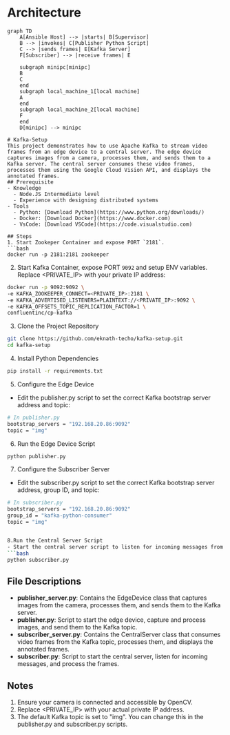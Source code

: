# Architecture
```mermaid
graph TD
    A[Ansible Host] --> |starts| B[Supervisor]
    B --> |invokes| C[Publisher Python Script]
    C --> |sends frames| E[Kafka Server]
    F[Subscriber] --> |receive frames| E
    
    subgraph minipc[minipc]
    B
    C
    end
    subgraph local_machine_1[local machine]
    A
    end
    subgraph local_machine_2[local machine]
    F
    end
    D[minipc] --> minipc

# Kafka-Setup
This project demonstrates how to use Apache Kafka to stream video frames from an edge device to a central server. The edge device captures images from a camera, processes them, and sends them to a Kafka server. The central server consumes these video frames, processes them using the Google Cloud Vision API, and displays the annotated frames.
## Prerequisite
- Knowledge
  - Node.JS Intermediate level
  - Experience with designing distributed systems
- Tools
  - Python: [Download Python](https://www.python.org/downloads/)
  - Docker: [Download Docker](https://www.docker.com)
  - VsCode: [Download VSCode](https://code.visualstudio.com)

## Steps
1. Start Zookeper Container and expose PORT `2181`.
```bash
docker run -p 2181:2181 zookeeper
```
2. Start Kafka Container, expose PORT `9092` and setup ENV variables. Replace <PRIVATE_IP> with your private IP address:
```bash
docker run -p 9092:9092 \
-e KAFKA_ZOOKEEPER_CONNECT=<PRIVATE_IP>:2181 \
-e KAFKA_ADVERTISED_LISTENERS=PLAINTEXT://<PRIVATE_IP>:9092 \
-e KAFKA_OFFSETS_TOPIC_REPLICATION_FACTOR=1 \
confluentinc/cp-kafka
```
3. Clone the Project Repository
```bash
git clone https://github.com/eknath-techo/kafka-setup.git
cd kafka-setup
```

4. Install Python Dependencies
```bash 
pip install -r requirements.txt
```

5. Configure the Edge Device
- Edit the publisher.py script to set the correct Kafka bootstrap server address and topic:

```bash
# In publisher.py
bootstrap_servers = "192.168.20.86:9092"
topic = "img"
```

6. Run the Edge Device Script
```bash
python publisher.py
```

7. Configure the Subscriber Server
- Edit the subscriber.py script to set the correct Kafka bootstrap server address, group ID, and topic:
```bash
# In subscriber.py
bootstrap_servers = "192.168.20.86:9092"
group_id = "kafka-python-consumer"
topic = "img"


8.Run the Central Server Script
- Start the central server script to listen for incoming messages from the Kafka topic and process the frames:
```bash
python subscriber.py
```

## File Descriptions
- <b>publisher_server.py</b>: Contains the EdgeDevice class that captures images from the camera, processes them, and sends them to the Kafka server.
- <b>publisher.py</b>: Script to start the edge device, capture and process images, and send them to the Kafka topic.
- <b>subscriber_server.py</b>: Contains the CentralServer class that consumes video frames from the Kafka topic, processes them, and displays the annotated frames.
- <b>subscriber.py</b>: Script to start the central server, listen for incoming messages, and process the frames.
## Notes
1. Ensure your camera is connected and accessible by OpenCV.
2. Replace <PRIVATE_IP> with your actual private IP address.
3. The default Kafka topic is set to "img". You can change this in the publisher.py and subscriber.py scripts.